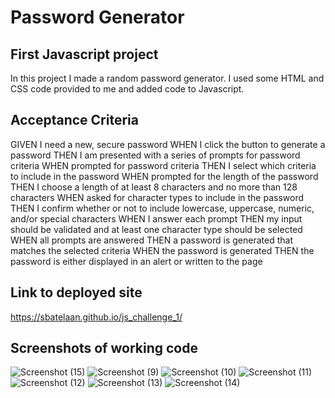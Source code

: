 # Password Generator

## First Javascript project

In this project I made a random password generator. I used some HTML and CSS code provided to me and added code to Javascript. 

## Acceptance Criteria

GIVEN I need a new, secure password
WHEN I click the button to generate a password
THEN I am presented with a series of prompts for password criteria
WHEN prompted for password criteria
THEN I select which criteria to include in the password
WHEN prompted for the length of the password
THEN I choose a length of at least 8 characters and no more than 128 characters
WHEN asked for character types to include in the password
THEN I confirm whether or not to include lowercase, uppercase, numeric, and/or special characters
WHEN I answer each prompt
THEN my input should be validated and at least one character type should be selected
WHEN all prompts are answered
THEN a password is generated that matches the selected criteria
WHEN the password is generated
THEN the password is either displayed in an alert or written to the page

## Link to deployed site

https://sbatelaan.github.io/js_challenge_1/


## Screenshots of working code
![Screenshot (15)](https://user-images.githubusercontent.com/119352363/213040854-9812dbf9-ce1e-4cb7-834d-89bfbb7de1dd.png)
![Screenshot (9)](https://user-images.githubusercontent.com/119352363/213040864-22e24bfd-ee98-444d-a5a3-78ae04291b47.png)
![Screenshot (10)](https://user-images.githubusercontent.com/119352363/213040868-a5e079ca-3cbc-4b3b-b061-10eeb3fd37d8.png)
![Screenshot (11)](https://user-images.githubusercontent.com/119352363/213040873-a624bfcc-1d82-46a8-8e35-6a815519b912.png)
![Screenshot (12)](https://user-images.githubusercontent.com/119352363/213040877-823230e8-c111-41ec-849f-ea2d723713f2.png)
![Screenshot (13)](https://user-images.githubusercontent.com/119352363/213040881-e598a50e-65d3-44f7-9c72-7ff50489338b.png)
![Screenshot (14)](https://user-images.githubusercontent.com/119352363/213040884-3060ac17-fe51-433e-b23c-1cae151c65d7.png)

